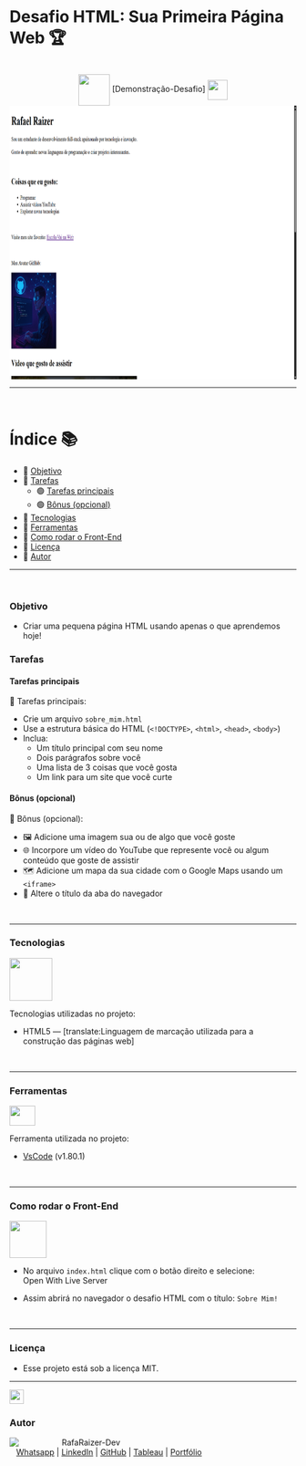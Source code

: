 # Desafio HTML: Sua Primeira Página Web 🏆
<br>

<div align="center">

<img src="https://media.giphy.com/media/3zSF3Gnr7cxMbi6WoP/giphy.gif" align="center" height="55" width="55" />  
[Demonstração-Desafio]  
<img src="https://media.giphy.com/media/E5DzZsofmgxc9wjbhX/giphy.gif" align="center" height="35" width="35" />

<img height="480em" src="../img/demonstrativo-desafiohtml.png" align="center" />

</div>

***

<br>

# Índice 📚

- 🔹 [Objetivo](#objetivo)  
- 🔹 [Tarefas](#tarefas)  
  - 🟢 [Tarefas principais](#tarefas-principais)  
  - 🟢 [Bônus (opcional)](#bônus-opcional)  
- 🔹 [Tecnologias](#tecnologias)  
- 🔹 [Ferramentas](#ferramentas)  
- 🔹 [Como rodar o Front-End](#como-rodar-o-front-end)  
- 🔹 [Licença](#licença)  
- 🔹 [Autor](#autor)

***

<br>

### Objetivo

- Criar uma pequena página HTML usando apenas o que aprendemos hoje!

### Tarefas

#### Tarefas principais

📝 Tarefas principais:

- Crie um arquivo `sobre_mim.html`  
- Use a estrutura básica do HTML (`<!DOCTYPE>`, `<html>`, `<head>`, `<body>`)  
- Inclua:
  - Um título principal com seu nome  
  - Dois parágrafos sobre você  
  - Uma lista de 3 coisas que você gosta  
  - Um link para um site que você curte  

#### Bônus (opcional)

🏅 Bônus (opcional):

- 🖼️ Adicione uma imagem sua ou de algo que você goste  
- 🌐 Incorpore um vídeo do YouTube que represente você ou algum conteúdo que goste de assistir  
- 🗺️ Adicione um mapa da sua cidade com o Google Maps usando um `<iframe>`  
- 📝 Altere o título da aba do navegador  

<br>

***

### Tecnologias

<img src="https://media.giphy.com/media/iT138SodaACo9LImgi/giphy.gif" align="center" height="75" width="75" />  

Tecnologias utilizadas no projeto:

- HTML5 — [translate:Linguagem de marcação utilizada para a construção das páginas web]

<br>

***

### Ferramentas

<img src="https://media.giphy.com/media/SS8CV2rQdlYNLtBCiF/giphy.gif" align="center" height="35" width="45" />  

Ferramenta utilizada no projeto:

- [VsCode](https://code.visualstudio.com/download) (v1.80.1)  

<br>

***

### Como rodar o Front-End

<img src="https://media.giphy.com/media/u2pmTWUi0MXjyrMaVj/giphy.gif" align="center" height="65" width="65" />  

- No arquivo `index.html` clique com o botão direito e selecione:  
Open With Live Server

- Assim abrirá no navegador o desafio HTML com o título: `Sobre Mim!`

<br>

***

### Licença

- Esse projeto está sob a licença MIT.

***

<img src="https://media.giphy.com/media/ImmvDZ2c9xPR8gDvHV/giphy.gif" align="center" height="25" width="25" />  

### Autor

<p>
  <img align="left" margin="10" width="80" src="https://avatars.githubusercontent.com/u/87991807?v=4" />
  <p>&nbsp;&nbsp;&nbsp;RafaRaizer-Dev<br>
  &nbsp;&nbsp;&nbsp;<a href="https://api.whatsapp.com/send/?phone=47999327137">Whatsapp</a> | <a href="https://www.linkedin.com/in/raizer-rafael/">LinkedIn</a> | <a href="https://github.com/RaizerTechDev">GitHub</a> | <a href="https://public.tableau.com/app/profile/rafael.raizer">Tableau</a> | <a href="https://raizertechdev-portfolio.netlify.app/">Portfólio</a>  
  </p>
</p>
